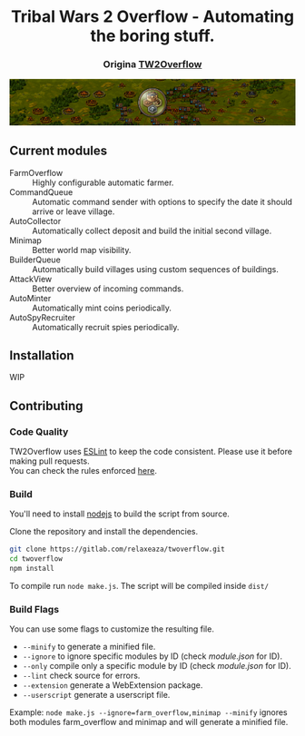 <div align="center">
  <h1>Tribal Wars 2 Overflow - Automating the boring stuff.</h1>
  <h3>Origina <a href="https://gitlab.com/relaxeaza/twoverflow">TW2Overflow</a></h3>
  <img src="share/logo/banner.png" alt="tw2overflow-banner" />
</div>

## Current modules

<dl>
  <dt>FarmOverflow</dt>
  <dd>Highly configurable automatic farmer.</dd>

  <dt>CommandQueue</dt>
  <dd>Automatic command sender with options to specify the date it should arrive or leave village.</dd>

  <dt>AutoCollector</dt>
  <dd>Automatically collect deposit and build the initial second village.</dd>

  <dt>Minimap</dt>
  <dd>Better world map visibility.</dd>

  <dt>BuilderQueue</dt>
  <dd>Automatically build villages using custom sequences of buildings.</dd>

  <dt>AttackView</dt>
  <dd>Better overview of incoming commands.</dd>

  <dt>AutoMinter</dt>
  <dd>Automatically mint coins periodically.</dd>

  <dt>AutoSpyRecruiter</dt>
  <dd>Automatically recruit spies periodically.</dd>
</dl>

## Installation

WIP

## Contributing

### Code Quality

TW2Overflow uses [ESLint](https://eslint.org/) to keep the code consistent. Please use it before making pull requests.<br/>
You can check the rules enforced [here](.eslint).

### Build

You'll need to install [nodejs](https://nodejs.org/en/download/) to build the script from source.

Clone the repository and install the dependencies.

```bash
git clone https://gitlab.com/relaxeaza/twoverflow.git
cd twoverflow
npm install
```

To compile run `node make.js`. The script will be compiled inside `dist/`

### Build Flags

You can use some flags to customize the resulting file.

- `--minify` to generate a minified file.
- `--ignore` to ignore specific modules by ID (check _module.json_ for ID).
- `--only` compile only a specific module by ID (check _module.json_ for ID).
- `--lint` check source for errors.
- `--extension` generate a WebExtension package.
- `--userscript` generate a userscript file.

Example: `node make.js --ignore=farm_overflow,minimap --minify` ignores both modules farm_overflow and minimap and will generate a minified file.